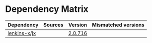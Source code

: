 # Dependency Matrix

Dependency | Sources | Version | Mismatched versions
---------- | ------- | ------- | -------------------
[jenkins-x/jx](https://github.com/jenkins-x/jx.git) |  | [2.0.716](https://github.com/jenkins-x/jx/releases/tag/v2.0.716) | 
